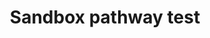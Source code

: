 ---
annotations:
- id: PW:0001310
  parent: classic metabolic pathway
  type: Pathway Ontology
  value: abscisic acid biosynthetic pathway
- id: DOID:344
  parent: null
  type: Disease Ontology
  value: obsolete disease of biological process
- id: DOID:344
  parent: null
  type: Disease Ontology
  value: obsolete disease of biological process
- id: DOID:344
  parent: null
  type: Disease Ontology
  value: obsolete disease of biological process
- id: DOID:344
  parent: null
  type: Disease Ontology
  value: obsolete disease of biological process
- id: DOID:344
  parent: null
  type: Disease Ontology
  value: obsolete disease of biological process
- id: DOID:344
  parent: null
  type: Disease Ontology
  value: obsolete disease of biological process
- id: DOID:344
  parent: null
  type: Disease Ontology
  value: obsolete disease of biological process
- id: DOID:344
  parent: null
  type: Disease Ontology
  value: obsolete disease of biological process
- id: DOID:344
  parent: null
  type: Disease Ontology
  value: obsolete disease of biological process
- id: PW:0000125
  parent: signaling pathway
  type: Pathway Ontology
  value: G protein mediated signaling pathway
- id: DOID:344
  parent: null
  type: Disease Ontology
  value: obsolete disease of biological process
authors:
- Thomas
- Khanspers
- AlexanderPico
- NickSantistevan
- SamRudy
- GrantYang
- Michiel
- MartijnVanIersel
- MaintBot
- ThomasKelder
- Lstein
- R.muetzelfeldt
- Mgaldzic
- Robatwiki
- Andra
- Godevil
- Pranjan77
- Pieter Giesbertz
- PaoloRomano
- Stefan123
- Eoin
- Bandrow
- Piet
- TestUser
- Kristina2
- Evelo
- Wittwehr
- Rlogeay
- Cidms
- Dmb
- Baizhx
- Jessevdam
- Mkutmon
- Ariutta
- Susan
- TestUserPico3
- Christine Chichester
- Egonw
- Anwesha
- PicoTest22
- Leaguile
- Kasuga
- Nuno
- KristinaTest
- Test115
- Test121
- KimMulders
- Nikhil96sher
- Tstusreg
- Jmelius
- Fehrhart
- Tina.test&
- Bgood
- AndrewGNF
- Maxgestin
- Azankl
- Tgds003
- Artoria2e5
- DeSl
- AdminTester
- Eweitz
- Finterly
description: This is just one test pathway with a variety of object types including
  datanodes which can be annotated with database entries. Feel free to edit anything
  on this page. (updated) Making another description update to test.
last-edited: 2022-02-11
organisms:
- Homo sapiens
redirect_from:
- /index.php/Pathway:WP4
- /instance/WP4
revision: null
schema-jsonld:
- '@context': https://schema.org/
  '@id': https://wikipathways.github.io/pathways/WP4.html
  '@type': Dataset
  creator:
    '@type': Organization
    name: WikiPathways
  description: This is just one test pathway with a variety of object types including
    datanodes which can be annotated with database entries. Feel free to edit anything
    on this page. (updated) Making another description update to test.
  keywords:
  - ADP
  - AKAP2
  - ATP
  - Alpha-D-Glucose
  - BRCA1
  - BRCA2
  - Calcium
  - D-Glucose
  - MIR338
  - MMPéa
  - Substrate é
  - TCA Cycle
  - TP53
  license: CC0
  name: Sandbox pathway test
seo: CreativeWork
title: Sandbox pathway test
wpid: WP4
---